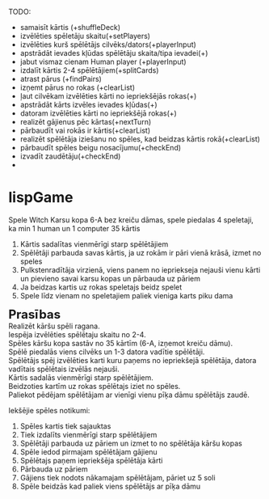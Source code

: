 TODO:
* samaisīt kārtis (+shuffleDeck)
* izvēlēties spēletāju skaitu(+setPlayers)
* izvēlēties kurš spēlētājs cilvēks/dators(+playerInput)
* apstrādāt ievades kļūdas spēlētāju skaita/tipa ievadei(+)
* jabut vismaz cienam Human player (+playerInput)
* izdalīt kārtis 2-4 spēlētājiem(+splitCards)
* atrast pārus (+findPairs)
* izņemt pārus no rokas (+clearList)
* ļaut cilvēkam izvēlēties kārti no iepriekšējās rokas(+)
* apstrādāt kārts izvēles ievades kļūdas(+)
* datoram izvēlēties kārti no iepriekšējā rokas(+)
* realizēt gājienus pēc kārtas(+nextTurn)
* pārbaudīt vai rokās ir kārtis(+clearList)
* realizēt spēlētāja iziešanu no spēles, kad beidzas kārtis rokā(+clearList)
* pārbaudīt spēles beigu nosacījumu(+checkEnd)
* izvadīt zaudētāju(+checkEnd)
* 

# lispGame

Spele Witch
Karsu kopa 6-A bez kreiču  dāmas, spele piedalas 4 speletaji, ka min 1 human un 1 computer
35 kārtis
1)	Kārtis sadalītas vienmērīgi starp spēlētājiem
2)	Spēlētāji parbauda savas kārtis, ja uz rokām ir pāri vienā krāsā, izmet no speles
3)	Pulkstenradītāja virzienā, viens panem no iepriekseja nejauši vienu kārti un pievieno savai karsu kopas un pārbauda uz pāriem
4)	Ja beidzas kartis uz rokas speletajs beidz spelet
5)	Spele līdz vienam no speletajiem paliek vieniga karts piku dama

<b style="font-size:24px">Prasības</b><br>
Realizēt kāršu spēli ragana.<br>
Iespēja izvēlēties spēlētaju skaitu no 2-4.<br>
Spēles kāršu kopa sastāv no 35 kārtīm (6-A, izņemot kreiču dāmu).<br>
Spēlē piedalās viens cilvēks un 1-3 datora vadītie spēlētāji.<br>
Spēlētājs spēj izvēlēties karti kuru paņems no iepriekšejā spēlētāja, datora vadītais spēlētais izvēlās nejauši.<br>
Kārtis sadalās vienmērīgi starp spēlētājiem.<br>
Beidzoties kartīm uz rokas spēlētajs iziet no spēles.<br>
Paliekot pēdējam spēlētājam ar vienīgi vienu pīķa dāmu spēlētājs zaudē.<br>


Iekšējie spēles notikumi:
1)	Spēles kartis tiek sajauktas
2)	Tiek izdalīts vienmērīgi starp spēlētājiem
3)	Spēlētāji parbauda uz pāriem un izmet to no spēlētāja kāršu kopas
4)	Spēle iedod pirmajam spēlētājam gājienu
5)	Spēlētajs paņem iepriekšēja spēlētāja kārti
6)	Pārbauda uz pāriem
7)	Gājiens tiek nodots nākamajam spēlētājam, pāriet uz 5 soli
8)	Spēle beidzās kad paliek viens spēlētājs ar pīķa dāmu
